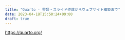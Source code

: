 ```yaml
---
title: "Quarto - 書類・スライド作成からウェブサイト構築まで"
date: 2023-04-18T15:50:24+09:00
draft: true
---
```


https://quarto.org/


